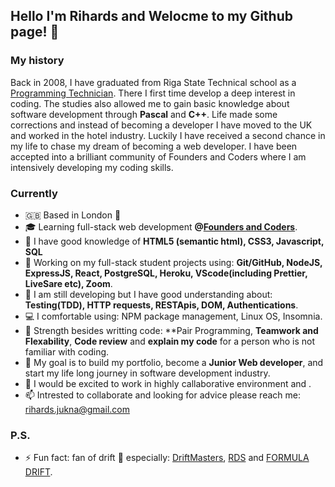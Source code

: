 ## Hello I'm Rihards and Welocme to my Github page! 👋

### My history

Back in 2008, I have graduated from Riga State Technical school as a [Programming Technician](https://www.rvt.lv/eng/department/computer/study-programm). There I first time develop a deep interest in coding. The studies also allowed me to gain basic knowledge about software development through **Pascal** and **C++**. Life made some corrections and instead of becoming a developer I have moved to the UK and worked in the hotel industry. Luckily I have received a second chance in my life to chase my dream of becoming a web developer. I have been accepted into a brilliant community of Founders and Coders where I am intensively developing my coding skills.

### Currently

- 🇬🇧 Based in London 💂
- 🎓 Learning full-stack web development **@[Founders and Coders](https://www.foundersandcoders.com/)**.
- 🌱 I have good knowledge of **HTML5 (semantic html), CSS3, Javascript, SQL**
- 🔭 Working on my full-stack student projects using: **Git/GitHub, NodeJS, ExpressJS, React, PostgreSQL, Heroku, VScode(including Prettier, LiveSare etc), Zoom**.
- 🗿 I am still developing but I have good understanding about: **Testing(TDD), HTTP requests, RESTApis, DOM, Authentications**.
- 💻 I comfortable using: NPM package management, Linux OS, Insomnia.
- 💪 Strength besides writting code: **Pair Programming, **Teamwork and Flexability**, **Code review** and **explain my code** for a person who is not familiar with coding. 
- 🎯 My goal is to build my portfolio, become a **Junior Web developer**, and start my life long journey in software development industry.
- 🤩 I would be excited to work in highly callaborative environment and .
- 📫 Intrested to collaborate and looking for advice please reach me: rihards.jukna@gmail.com

### P.S.

- ⚡ Fun fact: fan of drift 🏁 especially: [DriftMasters](https://www.driftmasters.gp/), [RDS](https://rdstv.ru/en/) and [FORMULA DRIFT](http://www.formulad.com/).
